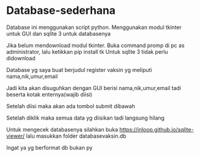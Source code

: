 # Database-sederhana
Database ini menggunakan script python. Menggunakan modul tkinter untuk GUI dan sqlite 3 untuk databasenya

Jika belum mendownload modul tkinter. Buka command promp di pc as administrator, lalu ketikkan pip install tk
Untuk sqlite 3 tidak perlu didownload

Database yg saya buat berjudul register vaksin yg meliputi nama,nik,umur,email

Jadi kita akan disuguhkan dengan GUI berisi nama,nik,umur,email tadi beserta kotak enternya(wajib diisi)

Setelah diisi maka akan ada tombol submit dibawah

Setelah diklik maka semua data yg diisikan tadi langsung hilang

Untuk mengecek databasenya silahkan buka https://inloop.github.io/sqlite-viewer/ lalu masukkan folder databasevaksin.db

Ingat ya yg berformat db bukan py
